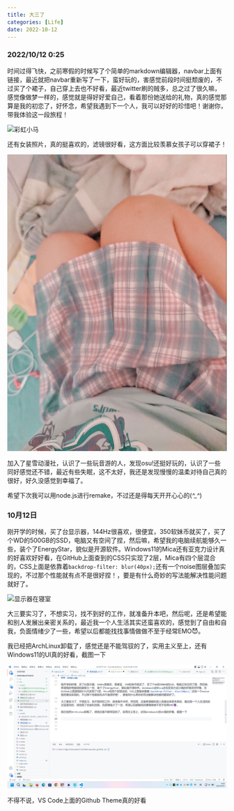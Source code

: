 ```yaml
---
title: 大三了
categories: [Life]
date: 2022-10-12
---
```


### 2022/10/12 0:25

时间过得飞快，之前寒假的时候写了个简单的markdown编辑器，navbar上面有链接，最近就把navbar重新写了一下，蛮好玩的，害感觉前段时间挺颓废的，不过买了个裙子，自己穿上去也不好看，最近twitter刷的贼多，总之过了很久嘛，感觉像做梦一样的，感觉就是得好好爱自己，看着那份她送给的礼物，真的感觉那算是我的初恋了，好怀念，希望我遇到下一个人，我可以好好的珍惜吧！谢谢你，带我体验这一段旅程！

![彩虹小马](../pics/junior/QQ%E5%9B%BE%E7%89%8720221012003256.jpg)

还有女装照片，真的挺喜欢的，滤镜很好看，这方面比较羡慕女孩子可以穿裙子！

![JK照片](../pics/junior/QQ%E5%9B%BE%E7%89%8720221012003808.jpg)

加入了星雪动漫社，认识了一些玩音游的人，发现osu!还挺好玩的，认识了一些同好感觉还不错，最近有些失眠，这不太好，我还是发现慢慢的温柔对待自己真的很好，好久没感觉到幸福了。

希望下次我可以用node.js进行remake，不过还是得每天开开心心的(*^_^*)

### 10月12日

刚开学的时候，买了台显示器，144Hz很喜欢，很便宜，350软妹币就买了，买了个WD的500GB的SSD，电脑又有空间了捏，然后嘛，希望我的电脑续航能够久一些，装个了EnergyStar，貌似是开源软件。Windows11的Mica还有亚克力设计真的好喜欢好好看，在GitHub上面查到的CSS只实现了2层，Mica有四个层混合的，CSS上面是依靠着`backdrop-filter: blur(40px);`还有一个noise图层叠加实现的，不过那个性能就有点不是很好捏！，要是有什么奇妙的写法能解决性能问题就好了。

![显示器在寝室](../pics/junior/QQ%E5%9B%BE%E7%89%8720221012142517.jpg)

大三要实习了，不想实习，找不到好的工作，就准备升本吧，然后呢，还是希望能和别人发展出亲密关系的，最近我一个人生活其实还蛮喜欢的，感觉到了自由和自我，负面情绪少了一些，希望以后都能找找事情做做不至于经常EMO😈。

我已经把ArchLinux卸载了，感觉还是不能驾驭的了，实用主义至上，还有Windows11的UI真的好看，截图一下

![Windows11截图](../pics/junior/QQ%E6%88%AA%E5%9B%BE20221012141955.png)

不得不说，VS Code上面的Github Theme真的好看



